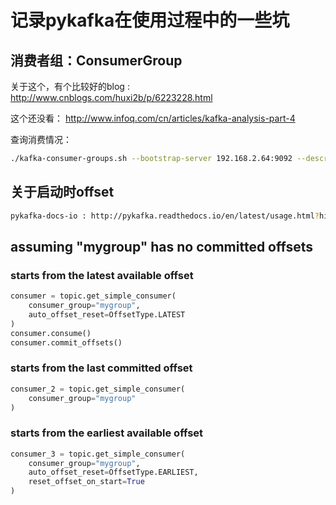 # 记录pykafka在使用过程中的一些坑

## 消费者组：ConsumerGroup

关于这个，有个比较好的blog : http://www.cnblogs.com/huxi2b/p/6223228.html

这个还没看： http://www.infoq.com/cn/articles/kafka-analysis-part-4

查询消费情况：

```bash
./kafka-consumer-groups.sh --bootstrap-server 192.168.2.64:9092 --describe --group jwgroup
```

## 关于启动时offset	

```bash
pykafka-docs-io : http://pykafka.readthedocs.io/en/latest/usage.html?highlight=offset
```

## assuming "mygroup" has no committed offsets

### starts from the latest available offset

```python
consumer = topic.get_simple_consumer(
    consumer_group="mygroup",
    auto_offset_reset=OffsetType.LATEST
)
consumer.consume()
consumer.commit_offsets()
```

### starts from the last committed offset

```python
consumer_2 = topic.get_simple_consumer(
    consumer_group="mygroup"
)
```

### starts from the earliest available offset

```python
consumer_3 = topic.get_simple_consumer(
    consumer_group="mygroup",
    auto_offset_reset=OffsetType.EARLIEST,
    reset_offset_on_start=True
)
```
